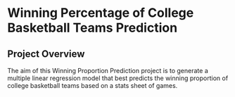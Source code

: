 # Winning Percentage of College Basketball Teams Prediction

## Project Overview
The aim of this Winning Proportion Prediction project is to generate a multiple linear regression model that best predicts the winning proportion of college basketball teams based on a stats sheet of games.
